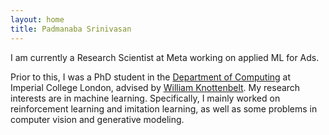 ```yaml
---
layout: home
title: Padmanaba Srinivasan
---
```


I am currently a Research Scientist at Meta working on applied ML for Ads. 

Prior to this, I was a PhD student in the [Department of Computing](https://www.imperial.ac.uk/computing) at Imperial College London, advised by [William Knottenbelt](https://www.doc.ic.ac.uk/~wjk/). My research interests are in machine learning. Specifically, I mainly worked on reinforcement learning and imitation learning, as well as some problems in computer vision and generative modeling.
